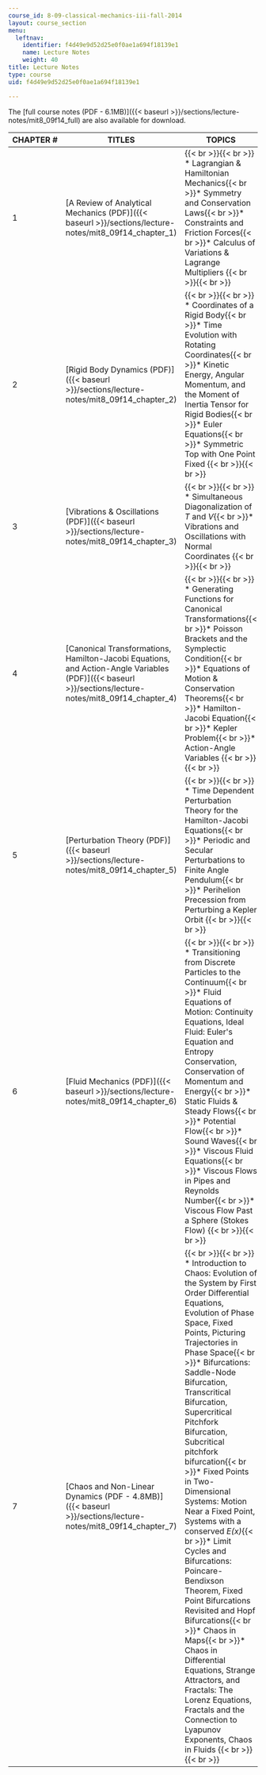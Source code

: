 ```yaml
---
course_id: 8-09-classical-mechanics-iii-fall-2014
layout: course_section
menu:
  leftnav:
    identifier: f4d49e9d52d25e0f0ae1a694f18139e1
    name: Lecture Notes
    weight: 40
title: Lecture Notes
type: course
uid: f4d49e9d52d25e0f0ae1a694f18139e1

---
```


The [full course notes (PDF - 6.1MB)]({{< baseurl >}}/sections/lecture-notes/mit8_09f14_full) are also available for download.

| CHAPTER # | TITLES | TOPICS |
| --- | --- | --- |
| 1 | [A Review of Analytical Mechanics (PDF)]({{< baseurl >}}/sections/lecture-notes/mit8_09f14_chapter_1) |  {{< br >}}{{< br >}} *   Lagrangian & Hamiltonian Mechanics{{< br >}}*   Symmetry and Conservation Laws{{< br >}}*   Constraints and Friction Forces{{< br >}}*   Calculus of Variations & Lagrange Multipliers {{< br >}}{{< br >}}  |
| 2 | [Rigid Body Dynamics (PDF)]({{< baseurl >}}/sections/lecture-notes/mit8_09f14_chapter_2) |  {{< br >}}{{< br >}} *   Coordinates of a Rigid Body{{< br >}}*   Time Evolution with Rotating Coordinates{{< br >}}*   Kinetic Energy, Angular Momentum, and the Moment of Inertia Tensor for Rigid Bodies{{< br >}}*   Euler Equations{{< br >}}*   Symmetric Top with One Point Fixed {{< br >}}{{< br >}}  |
| 3 | [Vibrations & Oscillations (PDF)]({{< baseurl >}}/sections/lecture-notes/mit8_09f14_chapter_3) |  {{< br >}}{{< br >}} *   Simultaneous Diagonalization of _T_ and _V_{{< br >}}*   Vibrations and Oscillations with Normal Coordinates {{< br >}}{{< br >}}  |
| 4 | [Canonical Transformations, Hamilton-Jacobi Equations, and Action-Angle Variables (PDF)]({{< baseurl >}}/sections/lecture-notes/mit8_09f14_chapter_4) |  {{< br >}}{{< br >}} *   Generating Functions for Canonical Transformations{{< br >}}*   Poisson Brackets and the Symplectic Condition{{< br >}}*   Equations of Motion & Conservation Theorems{{< br >}}*   Hamilton-Jacobi Equation{{< br >}}*   Kepler Problem{{< br >}}*   Action-Angle Variables {{< br >}}{{< br >}}  |
| 5 | [Perturbation Theory (PDF)]({{< baseurl >}}/sections/lecture-notes/mit8_09f14_chapter_5) |  {{< br >}}{{< br >}} *   Time Dependent Perturbation Theory for the Hamilton-Jacobi Equations{{< br >}}*   Periodic and Secular Perturbations to Finite Angle Pendulum{{< br >}}*   Perihelion Precession from Perturbing a Kepler Orbit {{< br >}}{{< br >}}  |
| 6 | [Fluid Mechanics (PDF)]({{< baseurl >}}/sections/lecture-notes/mit8_09f14_chapter_6) |  {{< br >}}{{< br >}} *   Transitioning from Discrete Particles to the Continuum{{< br >}}*   Fluid Equations of Motion: Continuity Equations, Ideal Fluid: Euler's Equation and Entropy Conservation, Conservation of Momentum and Energy{{< br >}}*   Static Fluids & Steady Flows{{< br >}}*   Potential Flow{{< br >}}*   Sound Waves{{< br >}}*   Viscous Fluid Equations{{< br >}}*   Viscous Flows in Pipes and Reynolds Number{{< br >}}*   Viscous Flow Past a Sphere (Stokes Flow) {{< br >}}{{< br >}}  |
| 7 | [Chaos and Non-Linear Dynamics (PDF - 4.8MB)]({{< baseurl >}}/sections/lecture-notes/mit8_09f14_chapter_7) |  {{< br >}}{{< br >}} *   Introduction to Chaos: Evolution of the System by First Order Differential Equations, Evolution of Phase Space, Fixed Points, Picturing Trajectories in Phase Space{{< br >}}*   Bifurcations: Saddle-Node Bifurcation, Transcritical Bifurcation, Supercritical Pitchfork Bifurcation, Subcritical pitchfork bifurcation{{< br >}}*   Fixed Points in Two-Dimensional Systems: Motion Near a Fixed Point, Systems with a conserved _E(x)_{{< br >}}*   Limit Cycles and Bifurcations: Poincare-Bendixson Theorem, Fixed Point Bifurcations Revisited and Hopf Bifurcations{{< br >}}*   Chaos in Maps{{< br >}}*   Chaos in Differential Equations, Strange Attractors, and Fractals: The Lorenz Equations, Fractals and the Connection to Lyapunov Exponents, Chaos in Fluids {{< br >}}{{< br >}}